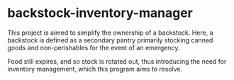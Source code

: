# backstock-inventory-manager
This project is aimed to simplify the ownership of a backstock. Here, a backstock is defined as a secondary pantry primarily stocking canned goods and non-perishables for the event of an emergency.

Food still expires, and so stock is rotated out, thus introducing the need for inventory management, which this program aims to resolve.
